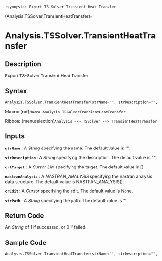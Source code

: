 ```{module} Analysis.TSSolver.TransientHeatTransfer()
:synopsis: Export TS-Solver Transient Heat Transfer
```

(Analysis.TSSolver.TransientHeatTransfer)=

# Analysis.TSSolver.TransientHeatTransfer

## Description

Export TS-Solver Transient Heat Transfer

## Syntax

```python
Analysis.TSSolver.TransientHeatTransfer(strName="", strDescription="", crlTarget=[], nastranAnalysis=NASTRAN_ANALYSIS(), crEdit=None, strPath="")
```

Macro: {ref}`Macro-Analysis-TSSolverTransientHeatTransfer`

Ribbon: {menuselection}`Analysis --> TSSolver --> TransientHeatTransfer`

## Inputs

**`strName`**
: A _String_ specifying the name. The default value is "".

**`strDescription`**
: A _String_ specifying the description. The default value is "".

**`crlTarget`**
: A _Cursor List_ specifying the target. The default value is [].

**`nastranAnalysis`**
: A _NASTRAN_ANALYSIS_ specifying the nastran analysis data structure. The default value is NASTRAN_ANALYSIS().

**`crEdit`**
: A _Cursor_ specifying the edit. The default value is None.

**`strPath`**
: A _String_ specifying the path. The default value is "".

## Return Code

An _String_ of 1 if successed, or 0 if failed.

## Sample Code

```python
Analysis.TSSolver.TransientHeatTransfer(strName="", strDescription="", crlTarget=[], nastranAnalysis=NASTRAN_ANALYSIS(), crEdit=None, strPath="")
```
